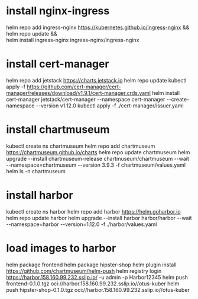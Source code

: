 # install nginx-ingress
helm repo add ingress-nginx https://kubernetes.github.io/ingress-nginx && \
helm repo update && \
helm install ingress-nginx ingress-nginx/ingress-nginx

# install cert-manager
helm repo add jetstack https://charts.jetstack.io
helm repo update
kubectl apply -f https://github.com/cert-manager/cert-manager/releases/download/v1.9.1/cert-manager.crds.yaml
helm install cert-manager jetstack/cert-manager --namespace cert-manager --create-namespace --version v1.12.0
kubectl apply -f ./cert-manager/issuer.yaml

# install chartmuseum
kubectl create ns chartmuseum
helm repo add chartmuseum https://chartmuseum.github.io/charts
helm repo update chartmuseum
helm upgrade --install chartmuseum-release chartmuseum/chartmuseum  --wait  --namespace=chartmuseum   --version 3.9.3 -f chartmuseum/values.yaml
helm ls -n chartmuseum

# install harbor
kubectl create ns harbor
helm repo add harbor https://helm.goharbor.io
helm repo update harbor
helm upgrade --install harbor harbor/harbor --wait --namespace=harbor --version=1.12.0 -f ./harbor/values.yaml

# load images to harbor
helm package frontend
helm package hipster-shop
helm plugin install https://github.com/chartmuseum/helm-push
helm registry login https://harbor.158.160.99.232.sslip.io/ -u admin -p Harbor12345
helm push frontend-0.1.0.tgz oci://harbor.158.160.99.232.sslip.io//otus-kuber
helm push hipster-shop-0.1.0.tgz oci://harbor.158.160.99.232.sslip.io//otus-kuber
